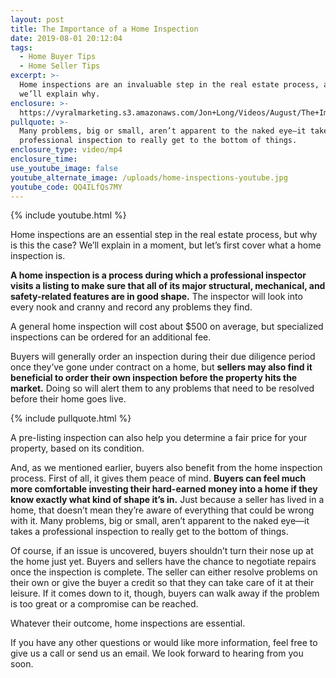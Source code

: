 ```yaml
---
layout: post
title: The Importance of a Home Inspection
date: 2019-08-01 20:12:04
tags:
  - Home Buyer Tips
  - Home Seller Tips
excerpt: >-
  Home inspections are an invaluable step in the real estate process, and today
  we’ll explain why.
enclosure: >-
  https://vyralmarketing.s3.amazonaws.com/Jon+Long/Videos/August/The+Importance+of+a+Home+Inspection.mp4
pullquote: >-
  Many problems, big or small, aren’t apparent to the naked eye—it takes a
  professional inspection to really get to the bottom of things.
enclosure_type: video/mp4
enclosure_time:
use_youtube_image: false
youtube_alternate_image: /uploads/home-inspections-youtube.jpg
youtube_code: QQ4ILfQs7MY
---
```


{% include youtube.html %}

Home inspections are an essential step in the real estate process, but why is this the case? We’ll explain in a moment, but let’s first cover what a home inspection is.

**A home inspection is a process during which a professional inspector visits a listing to make sure that all of its major structural, mechanical, and safety-related features are in good shape.** The inspector will look into every nook and cranny and record any problems they find.&nbsp;

A general home inspection will cost about $500 on average, but specialized inspections can be ordered for an additional fee.&nbsp;

Buyers will generally order an inspection during their due diligence period once they’ve gone under contract on a home, but **sellers may also find it beneficial to order their own inspection before the property hits the market.** Doing so will alert them to any problems that need to be resolved before their home goes live.

{% include pullquote.html %}&nbsp;

A pre-listing inspection can also help you determine a fair price for your property, based on its condition.&nbsp;

And, as we mentioned earlier, buyers also benefit from the home inspection process. First of all, it gives them peace of mind. **Buyers can feel much more comfortable investing their hard-earned money into a home if they know exactly what kind of shape it’s in.** Just because a seller has lived in a home, that doesn’t mean they’re aware of everything that could be wrong with it. Many problems, big or small, aren’t apparent to the naked eye—it takes a professional inspection to really get to the bottom of things.

Of course, if an issue is uncovered, buyers shouldn’t turn their nose up at the home just yet. Buyers and sellers have the chance to negotiate repairs once the inspection is complete. The seller can either resolve problems on their own or give the buyer a credit so that they can take care of it at their leisure. If it comes down to it, though, buyers can walk away if the problem is too great or a compromise can be reached.&nbsp;

Whatever their outcome, home inspections are essential.&nbsp;

If you have any other questions or would like more information, feel free to give us a call or send us an email. We look forward to hearing from you soon.